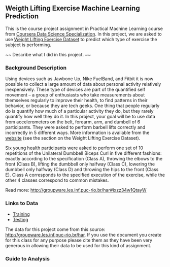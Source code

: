 ## Weigth Lifting Exercise Machine Learning Prediction ##
This is the course project assignment in Practical Machine Learning course from [Coursera Data Science Specialization](https://www.coursera.org/specialization/jhudatascience/1). In this project, we are asked to use [Weight Lifting Exercise Dataset](http://groupware.les.inf.puc-rio.br/har) to predict which type of exercise the subject is performing.

~~ Describe what I did in this project. ~~

### Background Description ###
Using devices such as Jawbone Up, Nike FuelBand, and Fitbit it is now possible to collect a large amount of data about personal activity relatively inexpensively. These type of devices are part of the quantified self movement – a group of enthusiasts who take measurements about themselves regularly to improve their health, to find patterns in their behavior, or because they are tech geeks. One thing that people regularly do is quantify how much of a particular activity they do, but they rarely quantify how well they do it. In this project, your goal will be to use data from accelerometers on the belt, forearm, arm, and dumbell of 6 participants. They were asked to perform barbell lifts correctly and incorrectly in 5 different ways. More information is available from the [website](http://groupware.les.inf.puc-rio.br/har) (see the section on the Weight Lifting Exercise Dataset).

Six young health participants were asked to perform one set of 10 repetitions of the Unilateral Dumbbell Biceps Curl in five different fashions: exactly according to the specification (Class A), throwing the elbows to the front (Class B), lifting the dumbbell only halfway (Class C), lowering the dumbbell only halfway (Class D) and throwing the hips to the front (Class E). Class A corresponds to the specified execution of the exercise, while the other 4 classes correspond to common mistakes.

Read more: http://groupware.les.inf.puc-rio.br/har#ixzz34w1QtayW

### Links to Data ###
- [Training](http://d396qusza40orc.cloudfront.net/predmachlearn/pml-training.csv)
- [Testing](http://d396qusza40orc.cloudfront.net/predmachlearn/pml-testing.csv)

The data for this project come from this source: http://groupware.les.inf.puc-rio.br/har. If you use the document you create for this class for any purpose please cite them as they have been very generous in allowing their data to be used for this kind of assignment.

### Guide to Analysis
